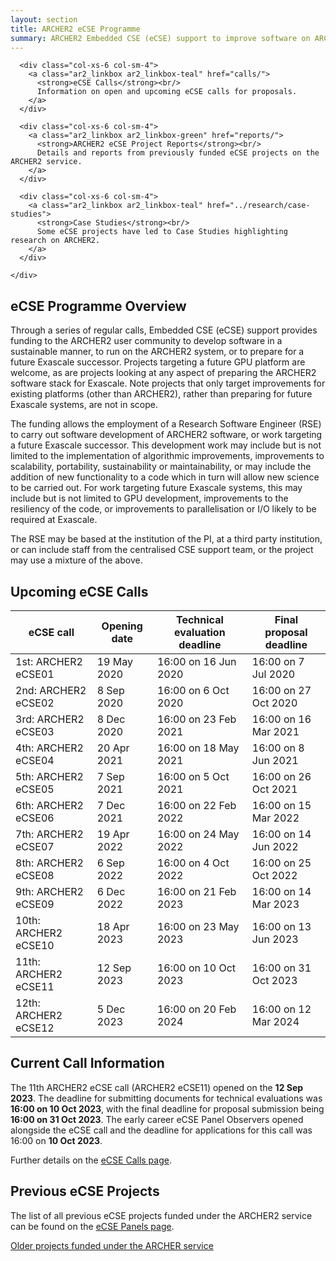 ```yaml
---
layout: section
title: ARCHER2 eCSE Programme
summary: ARCHER2 Embedded CSE (eCSE) support to improve software on ARCHER2.
---
```

<section id="service">
  <div class="container">
    <div class="row ">	

      <div class="col-xs-6 col-sm-4">
        <a class="ar2_linkbox ar2_linkbox-teal" href="calls/">
          <strong>eCSE Calls</strong><br/>
          Information on open and upcoming eCSE calls for proposals.
        </a>
      </div>

      <div class="col-xs-6 col-sm-4">
        <a class="ar2_linkbox ar2_linkbox-green" href="reports/">
          <strong>ARCHER2 eCSE Project Reports</strong><br/>
          Details and reports from previously funded eCSE projects on the ARCHER2 service.
        </a>
      </div>

      <div class="col-xs-6 col-sm-4">
        <a class="ar2_linkbox ar2_linkbox-teal" href="../research/case-studies">
          <strong>Case Studies</strong><br/>
          Some eCSE projects have led to Case Studies highlighting research on ARCHER2.
        </a>
      </div>

    </div>
  </div>
</section>

## eCSE Programme Overview

Through a series of regular calls, Embedded CSE (eCSE) support provides funding to the ARCHER2 user community to develop software in a sustainable manner, to run on the ARCHER2 system, or to prepare for a future Exascale successor. Projects targeting a future GPU platform are welcome, as are projects looking at any aspect of preparing the ARCHER2 software stack for Exascale. Note projects that only target improvements for existing platforms (other than ARCHER2), rather than preparing for future Exascale systems, are not in scope. 

The funding allows the employment of a Research Software Engineer (RSE) to carry out software development of ARCHER2 software, or work targeting a future Exascale successor. This development work may include but is not limited to the implementation of algorithmic improvements, improvements to scalability, portability, sustainability or maintainability, or may include the addition of new functionality to a code which in turn will allow new science to be carried out. For work targeting future Exascale systems, this may include but is not limited to GPU development, improvements to the resiliency of the code, or improvements to parallelisation or I/O likely to be required at Exascale.

The RSE may be based at the institution of the PI, at a third party institution, or can include staff from the centralised CSE support team, or the project may use a mixture of the above.

## Upcoming eCSE Calls

<div class="table-responsive">
  <table class="table table-striped">
    <thead>
      <tr>
        <th>eCSE call</th>
        <th>Opening date</th>
        <th>Technical evaluation deadline</th>
        <th>Final proposal deadline</th>
      </tr>
    </thead>
   <tbody>
   <tr><td>1st: ARCHER2 eCSE01</td><td>19 May 2020</td><td>16:00 on 16 Jun 2020</td><td>16:00 on 7 Jul 2020</td></tr>
   <tr><td>2nd: ARCHER2 eCSE02</td><td>8 Sep 2020</td><td>16:00 on 6 Oct 2020</td><td>16:00 on 27 Oct 2020</td></tr>
   <tr><td>3rd: ARCHER2 eCSE03</td><td>8 Dec 2020</td><td>16:00 on 23 Feb 2021</td><td>16:00 on 16 Mar 2021</td></tr>
   <tr><td>4th: ARCHER2 eCSE04</td><td>20 Apr 2021</td><td>16:00 on 18 May 2021</td><td>16:00 on 8 Jun 2021</td></tr>
   <tr><td>5th: ARCHER2 eCSE05</td><td>7 Sep 2021</td><td>16:00 on 5 Oct 2021</td><td>16:00 on 26 Oct 2021</td></tr>
   <tr><td>6th: ARCHER2 eCSE06</td><td>7 Dec 2021</td><td>16:00 on 22 Feb 2022</td><td>16:00 on 15 Mar 2022</td></tr>
   <tr><td>7th: ARCHER2 eCSE07</td><td>19 Apr 2022</td><td>16:00 on 24 May 2022</td><td>16:00 on 14 Jun 2022</td></tr>
   <tr><td>8th: ARCHER2 eCSE08</td><td>6 Sep 2022</td><td>16:00 on 4 Oct 2022</td><td>16:00 on 25 Oct 2022</td></tr>
   <tr><td>9th: ARCHER2 eCSE09</td><td>6 Dec 2022</td><td>16:00 on 21 Feb 2023</td><td>16:00 on 14 Mar 2023</td></tr>
   <tr><td>10th: ARCHER2 eCSE10</td><td>18 Apr 2023</td><td>16:00 on 23 May 2023</td><td>16:00 on 13 Jun 2023</td></tr>
   <tr><td>11th: ARCHER2 eCSE11</td><td>12 Sep 2023</td><td>16:00 on 10 Oct 2023</td><td>16:00 on 31 Oct 2023</td></tr>
   <tr><td>12th: ARCHER2 eCSE12</td><td>5 Dec 2023</td><td>16:00 on 20 Feb 2024</td><td>16:00 on 12 Mar 2024</td></tr>
   </tbody>
  </table>
</div>

## Current Call Information

The 11th ARCHER2 eCSE call (ARCHER2 eCSE11) opened on the **12 Sep 2023**. The deadline for submitting documents for technical evaluations was **16:00 on 10 Oct 2023**, with the final deadline for proposal submission being **16:00 on 31 Oct 2023**. The early career eCSE Panel Observers opened alongside the eCSE call and the deadline for applications for this call was 16:00 on **10 Oct 2023**. 

Further details on the [eCSE Calls page](calls/).

## Previous eCSE Projects

The list of all previous eCSE projects funded under the ARCHER2 service can be found on the [eCSE Panels page](panels/).

[Older projects funded under the ARCHER service](http://www.archer.ac.uk/community/eCSE/eCSE-projects.php)




